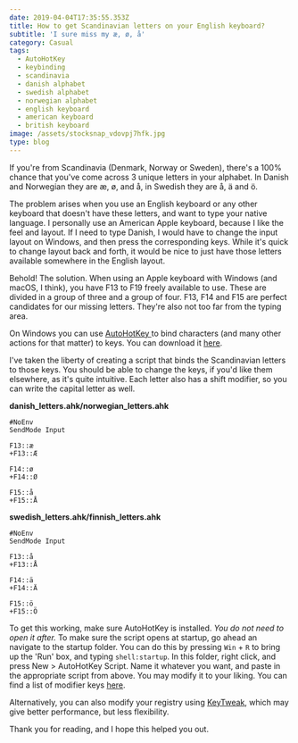```yaml
---
date: 2019-04-04T17:35:55.353Z
title: How to get Scandinavian letters on your English keyboard?
subtitle: 'I sure miss my æ, ø, å'
category: Casual
tags:
  - AutoHotKey
  - keybinding
  - scandinavia
  - danish alphabet
  - swedish alphabet
  - norwegian alphabet
  - english keyboard
  - american keyboard
  - british keyboard
image: /assets/stocksnap_vdovpj7hfk.jpg
type: blog
---
```

If you're from Scandinavia (Denmark, Norway or Sweden), there's a 100% chance that you've come across 3 unique letters in your alphabet. In Danish and Norwegian they are æ, ø, and å, in Swedish they are å, ä and ö. 

The problem arises when you use an English keyboard or any other keyboard that doesn't have these letters, and want to type your native language. I personally use an American Apple keyboard, because I like the feel and layout. If I need to type Danish, I would have to change the input layout on Windows, and then press the corresponding keys. While it's quick to change layout back and forth, it would be nice to just have those letters available somewhere in the English layout.

Behold! The solution. When using an Apple keyboard with Windows (and macOS, I think), you have F13 to F19 freely available to use. These are divided in a group of three and a group of four. F13, F14 and F15 are perfect candidates for our missing letters. They're also not too far from the typing area.

On Windows you can use [AutoHotKey ](https://www.autohotkey.com/)to bind characters (and many other actions for that matter) to keys. You can download it [here](https://www.autohotkey.com/download/ahk-install.exe).

I've taken the liberty of creating a script that binds the Scandinavian letters to those keys. You should be able to change the keys, if you'd like them elsewhere, as it's quite intuitive. Each letter also has a shift modifier, so you can write the capital letter as well.

**danish\_letters.ahk/norwegian\_letters.ahk**

```
#NoEnv
SendMode Input

F13::æ
+F13::Æ

F14::ø
+F14::Ø

F15::å
+F15::Å
```

**swedish\_letters.ahk/finnish\_letters.ahk**

```
#NoEnv
SendMode Input

F13::å
+F13::Å

F14::ä
+F14::Ä

F15::ö
+F15::Ö
```

To get this working, make sure AutoHotKey is installed. _You do not need to open it after._
To make sure the script opens at startup, go ahead an navigate to the startup folder. You can do this by pressing `Win` + `R` to bring up the 'Run' box, and typing `shell:startup`. In this folder, right click, and press New > AutoHotKey Script. Name it whatever you want, and paste in the appropriate script from above. You may modify it to your liking. You can find a list of modifier keys [here](https://autohotkey.com/docs/Hotkeys.htm#Symbols).

Alternatively, you can also modify your registry using [KeyTweak](https://www.bleepingcomputer.com/download/keytweak/), which may give better performance, but less flexibility.

Thank you for reading, and I hope this helped you out.
